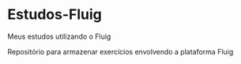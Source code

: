 # Estudos-Fluig
Meus estudos utilizando o Fluig

Repositório para armazenar exercícios envolvendo a plataforma Fluig

